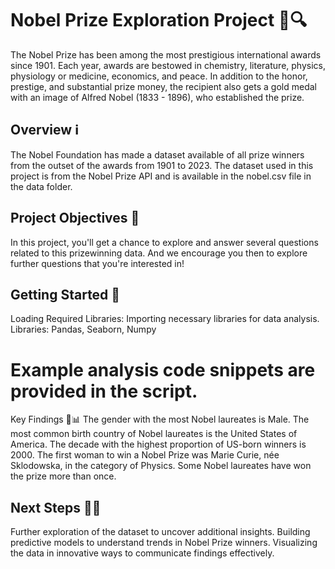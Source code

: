 # Nobel Prize Exploration Project 🏅🔍
The Nobel Prize has been among the most prestigious international awards since 1901. Each year, awards are bestowed in chemistry, literature, physics, physiology or medicine, economics, and peace. In addition to the honor, prestige, and substantial prize money, the recipient also gets a gold medal with an image of Alfred Nobel (1833 - 1896), who established the prize.

## Overview ℹ️
The Nobel Foundation has made a dataset available of all prize winners from the outset of the awards from 1901 to 2023. The dataset used in this project is from the Nobel Prize API and is available in the nobel.csv file in the data folder.

## Project Objectives 🎯
In this project, you'll get a chance to explore and answer several questions related to this prizewinning data. And we encourage you then to explore further questions that you're interested in!

## Getting Started 🚀
Loading Required Libraries: Importing necessary libraries for data analysis.
Libraries: Pandas, Seaborn, Numpy

# Example analysis code snippets are provided in the script.
Key Findings 🔑📊
The gender with the most Nobel laureates is Male.
The most common birth country of Nobel laureates is the United States of America.
The decade with the highest proportion of US-born winners is 2000.
The first woman to win a Nobel Prize was Marie Curie, née Sklodowska, in the category of Physics.
Some Nobel laureates have won the prize more than once.
## Next Steps 🚶‍♂️
Further exploration of the dataset to uncover additional insights.
Building predictive models to understand trends in Nobel Prize winners.
Visualizing the data in innovative ways to communicate findings effectively.
